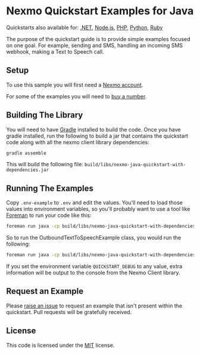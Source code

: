 # Nexmo Quickstart Examples for Java

Quickstarts also available for: [.NET](https://github.com/nexmo-community/nexmo-dotnet-quickstart), [Node.js](https://github.com/nexmo-community/nexmo-node-quickstart), [PHP](https://github.com/nexmo-community/nexmo-php-quickstart), [Python](https://github.com/nexmo-community/nexmo-python-quickstart), [Ruby](https://github.com/nexmo-community/nexmo-ruby-quickstart)
  
The purpose of the quickstart guide is to provide simple examples focused on
one goal. For example, sending and SMS, handling an incoming SMS webhook,
making a Text to Speech call.

## Setup

To use this sample you will first need a [Nexmo account][sign-up].

For some of the examples you will need to [buy a number][buy-number].

## Building The Library

You will need to have [Gradle](gradle) installed to build the code. Once
you have gradle installed, run the following to build a jar that contains
the quickstart code along with all the nexmo client library dependencies:

```sh
gradle assemble
```

This will build the following file: `build/libs/nexmo-java-quickstart-with-dependencies.jar`

## Running The Examples

Copy `.env-example` to `.env` and edit the values. You'll need to load those
values into environment variables, so you'll probably want to use a tool like
[Foreman](https://theforeman.org/) to run your code like this:

```sh
foreman run java -cp build/libs/nexmo-java-quickstart-with-dependencies.jar CLASS
```

So to run the OutboundTextToSpeechExample class, you would run the following:

```sh
foreman run java -cp build/libs/nexmo-java-quickstart-with-dependencies.jar com.nexmo.quickstart.voice.OutboundTextToSpeech
```

If you set the environment variable `QUICKSTART_DEBUG` to any value, extra information
will be output to the console from the Nexmo Client library.

## Request an Example

Please [raise an issue](https://github.com/nexmo-community/nexmo-java-quickstart/issues) to request an example that isn't present within the quickstart. Pull requests will be gratefully received.

## License

This code is licensed under the [MIT](LICENSE.txt) license.

[gradle]: https://gradle.org/
[foreman]: https://github.com/ddollar/foreman
[sign-up]: https://dashboard.nexmo.com/sign-up
[buy-number]: https://dashboard.nexmo.com/buy-numbers
